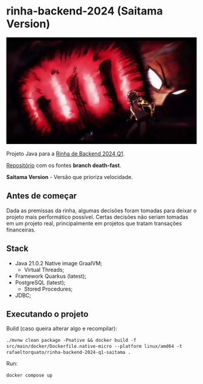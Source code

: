 # rinha-backend-2024 (Saitama Version)
![death-punch.png](death-punch.png)

Projeto Java para a [Rinha de Backend 2024 Q1](https://github.com/zanfranceschi/rinha-de-backend-2024-q1).

[Repositório](https://github.com/rafaeltorquato/rinha-backend-2024/tree/saitama) com os fontes **branch death-fast**.

**Saitama Version** - Versão que prioriza velocidade.

## Antes de começar
Dada as premissas da rinha, algumas decisões foram tomadas para deixar o projeto mais performático possível. 
Certas decisões não seriam tomadas em um projeto real, principalmente em projetos que tratam transações financeiras.

## Stack

* Java 21.0.2 Native image GraalVM;
  * Virtual Threads;
* Framework Quarkus (latest);
* PostgreSQL (latest);
  * Stored Procedures;
* JDBC;

## Executando o projeto
Build (caso queira alterar algo e recompilar):
```shell script
./mvnw clean package -Pnative && docker build -f src/main/docker/Dockerfile.native-micro --platform linux/amd64 -t rafaeltorquato/rinha-backend-2024-q1-saitama .
```
Run:
```shell script
docker compose up
```
